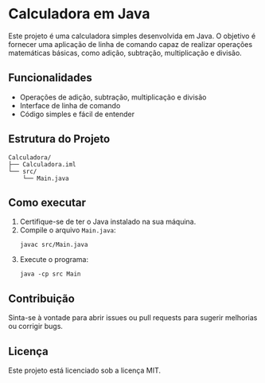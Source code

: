 # Calculadora em Java

Este projeto é uma calculadora simples desenvolvida em Java. O objetivo é fornecer uma aplicação de linha de comando capaz de realizar operações matemáticas básicas, como adição, subtração, multiplicação e divisão.

## Funcionalidades
- Operações de adição, subtração, multiplicação e divisão
- Interface de linha de comando
- Código simples e fácil de entender

## Estrutura do Projeto
```
Calculadora/
├── Calculadora.iml
└── src/
    └── Main.java
```

## Como executar
1. Certifique-se de ter o Java instalado na sua máquina.
2. Compile o arquivo `Main.java`:
   ```
   javac src/Main.java
   ```
3. Execute o programa:
   ```
   java -cp src Main
   ```

## Contribuição
Sinta-se à vontade para abrir issues ou pull requests para sugerir melhorias ou corrigir bugs.

## Licença
Este projeto está licenciado sob a licença MIT.
